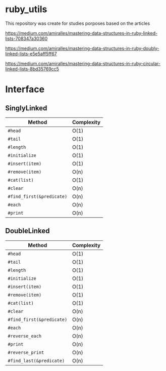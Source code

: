 # ruby_utils
This repository was create for studies porposes based on the articles

https://medium.com/amiralles/mastering-data-structures-in-ruby-linked-lists-708347a30360 

https://medium.com/amiralles/mastering-data-structures-in-ruby-doubly-linked-lists-e5e5aff5ff67

https://medium.com/amiralles/mastering-data-structures-in-ruby-circular-linked-lists-8bd35769cc5

# Interface

## SinglyLinked

| Method | Complexity |
| ---  | -----------|
| `#head` | O(1) |
| `#tail` | O(1) |
| `#length` | O(1) |
| `#initialize`| O(1) |
| `#insert(item)` | O(1) |
| `#remove(item)` | O(n) |
| `#cat(list)` | O(1) |
| `#clear` | O(n) |
| `#find_first(&predicate)` | O(n) |
| `#each` | O(n) |
| `#print` | O(n) |

## DoubleLinked

| Method | Complexity |
| ---  | -----------|
| `#head` | O(1) |
| `#tail` | O(1) |
| `#length` | O(1) |
| `#initialize`| O(1) |
| `#insert(item)` | O(1) |
| `#remove(item)` | O(1) |
| `#cat(list)` | O(1) |
| `#clear` | O(n) |
| `#find_first(&predicate)` | O(n) |
| `#each` | O(n) |
| `#reverse_each` | O(n) |
| `#print` | O(n) |
| `#reverse_print` | O(n) |
| `#find_last(&predicate)` | O(n) |


